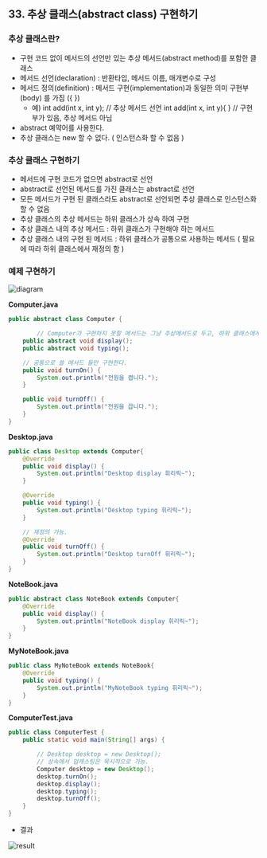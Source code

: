 ## 33. 추상 클래스(abstract class) 구현하기

### 추상 클래스란?

- 구현 코드 없이 메서드의 선언만 있는 추상 메서드(abstract method)를 포함한 클래스
- 메서드 선언(declaration) : 반환타입, 메서드 이름, 매개변수로 구성
- 메서드 정의(definition) : 메서드 구현(implementation)과 동일한 의미 구현부(body) 를 가짐 ({ })
    - 예) int add(int x, int y); // 추상 메서드 선언 int add(int x, int y){ } // 구현부가 있음, 추상 메서드 아님
- abstract 예약어를 사용한다.
- 추상 클래스는 new 할 수 없다. ( 인스턴스화 할 수 없음 )

### 추상 클래스 구현하기

- 메서드에 구현 코드가 없으면 abstract로 선언
- abstract로 선언된 메서드를 가진 클래스는 abstract로 선언
- 모든 메서드가 구현 된 클래스라도 abstract로 선언되면 추상 클래스로 인스턴스화 할 수 없음
- 추상 클래스의 추상 메서드는 하위 클래스가 상속 하여 구현
- 추상 클래스 내의 추상 메서드 : 하위 클래스가 구현해야 하는 메서드
- 추상 클래스 내의 구현 된 메서드 : 하위 클래스가 공통으로 사용하는 메서드 ( 필요에 따라 하위 클래스에서 재정의 함 )

### **예제 구현하기**

![diagram](https://t1.daumcdn.net/cafeattach/1Dzpp/7fdcc2d99d2252151aa8ddefbfaf6496bcfb81c9)

**Computer.java**

```java
public abstract class Computer {

		// Computer가 구현하지 못할 메서드는 그냥 추상메서드로 두고, 하위 클래스에게 그 책임을 위임한다.
    public abstract void display();
    public abstract void typing();

    // 공틍으로 쓸 메서드 들만 구현한다.
    public void turnOn() {
        System.out.println("전원을 켭니다.");
    }

    public void turnOff() {
        System.out.println("전원을 끕니다.");
    }
}
```

**Desktop.java**

```java
public class Desktop extends Computer{
    @Override
    public void display() {
        System.out.println("Desktop display 휘리릭~");
    }

    @Override
    public void typing() {
        System.out.println("Desktop typing 휘리릭~");
    }

    // 재정의 가능.
    @Override
    public void turnOff() {
        System.out.println("Desktop turnOff 휘리릭~");
    }
}
```

**NoteBook.java**

```java
public abstract class NoteBook extends Computer{
    @Override
    public void display() {
        System.out.println("NoteBook display 휘리릭~");
    }
}
```

**MyNoteBook.java**

```java
public class MyNoteBook extends NoteBook{
    @Override
    public void typing() {
        System.out.println("MyNoteBook typing 휘리릭~");
    }
}
```

**ComputerTest.java**

```java
public class ComputerTest {
    public static void main(String[] args) {

        // Desktop desktop = new Desktop();
        // 상속에서 업캐스팅은 묵시적으로 가능.
        Computer desktop = new Desktop();
        desktop.turnOn();
        desktop.display();
        desktop.typing();
        desktop.turnOff();
    }
}
```

- 결과

![result](https://t1.daumcdn.net/cafeattach/1Dzpp/f2afd4d9c671bb623bde3956790a1ce5e98c0f71)
